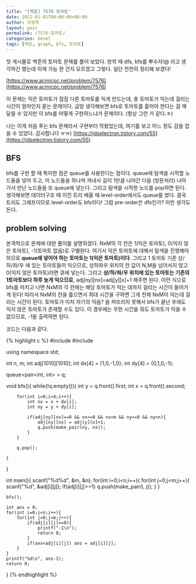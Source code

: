 ```yaml
---
title: "[백준] 7576 토마토"
date: 2022-01-01T00:00:00+00:00
author: 이정목
layout: post
permalink: /7576-토마토/
categories: Genel
tags: [백준, graph, bfs, 토마토]
---
```


첫 게시물로 백준의 토마토 문제를 풀어 보았다. 방학 때 dfs, bfs를 뿌수자!@ 라고 생각하긴 했는데 이게 가능 한 건지 모르겠고 그렇다. 일단 천천히 정리해 보겠다!

[https://www.acmicpc.net/problem/7576](https://www.acmicpc.net/problem/7576)

이 문제는 익은 토마토가 점점 다른 토마토를 익게 만드는데, 총 토마토가 익는데 걸리는 시간이 얼마인지 묻는 문제이다. 금방 생각해보면 bfs로 토마토를 흝어야 한다는 걸 깨달을 수 있지만 이 bfs를 어떻게 구현하느냐가 문제이다. (항상 그런 거 같다.ㅎ) 

나는 이게 처음 푸는 bfs 문제라서 구현부터 막혔었는데, 여기를 보고 어느 정도 감을 잡을 수 있었다. 감사합니다 ㅠㅠ) [https://jdselectron.tistory.com/55](https://jdselectron.tistory.com/55)


## BFS

bfs를 구현 할 때 특이한 점은 queue를 사용한다는 점이다. queue에 탐색을 시작할 노드들을 넣어 두고, 이 노드들을 하나씩 꺼내서 길이 1만큼 나아간 다음 (방문처리) 나아가서 만난 노드들을 또 queue에 넣는다. 그리고 탐색을 시작한 노드를 pop하면 된다. 생각해보면 데이터구조 때 이진 트리 배울 때 level-order에서도 queue를 썼다. 결국 트리도 그래프이므로 level-order도 bfs이다! 그럼 pre-order은 dfs인가? 이런 생각도 든다. 


## problem solving
본격적으로 문제에 대한 풀이를 설명하겠다. NxM의 각 칸은 1(익은 토마토), 0(익지 않은 토마토), -1(토마토 없음)로 구별된다. 여기서 익은 토마토에 대해서 탐색을 진행해야 하므로 __queue에 넣어야 하는 토마토는 1(익은 토마토)이다__. 그리고 1 토마토 기준 상/하/좌/우 에 있는 토마토들이 익으므로, 상하좌우 위치의 칸 값이 N,M을 넘어서지 않고 0(익지 않은 토마토)라면 큐에 넣는다. 그리고 __상/하/좌/우 위치에 있는 토마토는 기존의 1토마토보다 하루 늦게 익으므로__, adj[ny][nx]=adj[y][x]+1 해주면 된다. 이런 식으로 bfs를 마치고 나면 NxM의 각 칸에는 해당 토마토가 익는 데까지 걸리는 시간이 들어가게 된다! 따라서 NxM의 칸을 흝으면서 최대 시간을 구하면 그게 전체 NxM이 익는데 걸리는 시간이 된다. 토마토가 미처 자기의 익음? 을 퍼뜨리지 못해서 bfs가 끝난 후에도 익지 않은 토마토가 존재할 수도 있다. 이 경우에는 무한 시간을 줘도 토마토가 익을 수 없으므로, -1을 출력하면 된다.

코드는 다음과 같다.

{% highlight c %}
#include <cstdio>
#include <queue>

using namespace std;

int n, m;
int adj[1010][1010];
int dx[4] = {1,0,-1,0};
int dy[4] = {0,1,0,-1};

queue<pair<int, int> > q;

void bfs(){
    while(!q.empty()){
        int y = q.front().first;
        int x = q.front().second;

        for(int i=0;i<4;i++){
            int nx = x + dx[i];
            int ny = y + dy[i];

            if(adj[ny][nx]==0 && nx>=0 && nx<m && ny>=0 && ny<n){
                adj[ny][nx] = adj[y][x]+1;
                q.push(make_pair(ny, nx));
            }
        }

        q.pop();

    }
}

int main(){
    scanf("%d%d", &m, &n);
    for(int i=0;i<n;i++){
        for(int j=0;j<m;j++){
            scanf("%d", &adj[i][j]);
            if(adj[i][j]==1) q.push(make_pair(i, j));
        }
    }

    bfs();

    int ans = 0;
    for(int i=0;i<n;i++){
        for(int j=0;j<m;j++){
            if(adj[i][j]==0){
                printf("-1\n");
                return 0;
            }
            if(ans<adj[i][j]) ans = adj[i][j];
        }
    }
    printf("%d\n", ans-1);
    return 0;

}
{% endhighlight %}